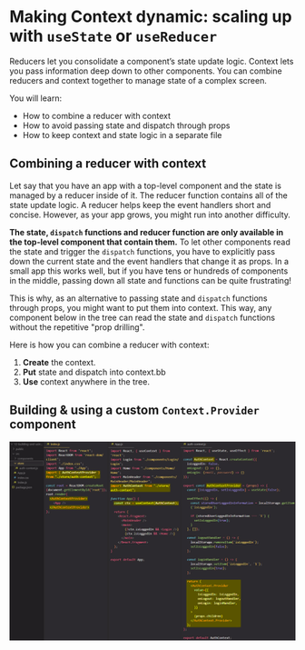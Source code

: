 # Making Context dynamic: scaling up with `useState` or `useReducer`

Reducers let you consolidate a component’s state update logic. Context lets you pass information deep down to other components. You can combine reducers and context together to manage state of a complex screen.

You will learn:

- How to combine a reducer with context
- How to avoid passing state and dispatch through props
- How to keep context and state logic in a separate file

## Combining a reducer with context 

Let say that you have an app with a top-level component and the state is managed by a reducer inside of it. The reducer function contains all of the state update logic. A reducer helps keep the event handlers short and concise. However, as your app grows, you might run into another difficulty.

**The state, `dispatch` functions and reducer function are only available in the top-level component that contain them.** To let other components read the state and trigger the `dispatch` functions, you have to explicitly pass down the current state and the event handlers that change it as props. In a small app this works well, but if you have tens or hundreds of components in the middle, passing down all state and functions can be quite frustrating!

This is why, as an alternative to passing state and `dispatch` functions through props, you might want to put them into context. This way, any component below in the tree can read the state and `dispatch` functions without the repetitive "prop drilling".

Here is how you can combine a reducer with context:

1. **Create** the context.
2. **Put** state and dispatch into context.bb
3. **Use** context anywhere in the tree.

## Building & using a custom `Context.Provider` component

![Making_Context_dynamic](../../img/Making_Context_dynamic.jpg)